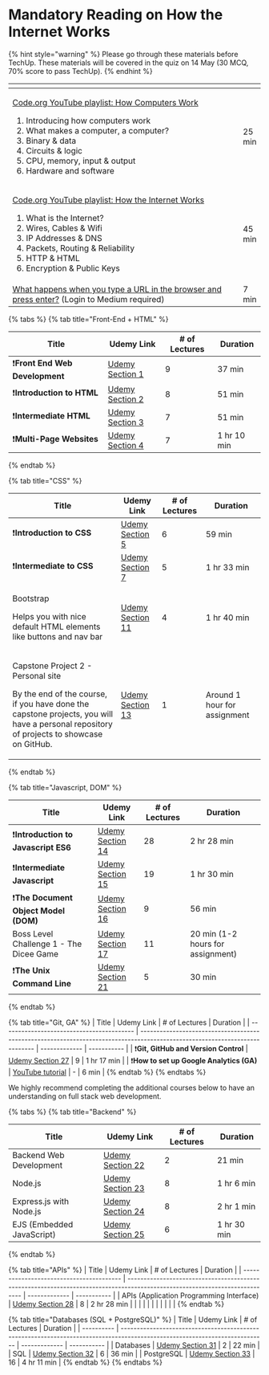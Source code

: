 # Mandatory Reading on How the Internet Works

{% hint style="warning" %}
Please go through these materials before TechUp. These materials will be covered in the quiz on 14 May (30 MCQ, 70% score to pass TechUp).
{% endhint %}

<table data-header-hidden><thead><tr><th width="590"></th><th></th></tr></thead><tbody><tr><td><p><a href="https://www.youtube.com/watch?v=OAx_6-wdslM&#x26;list=PLzdnOPI1iJNcsRwJhvksEo1tJqjIqWbN-">Code.org YouTube playlist: How Computers Work</a></p><ol><li>Introducing how computers work</li><li>What makes a computer, a computer?</li><li>Binary &#x26; data</li><li>Circuits &#x26; logic</li><li>CPU, memory, input &#x26; output</li><li>Hardware and software</li></ol></td><td>25 min</td></tr><tr><td><p><a href="https://www.youtube.com/watch?v=Dxcc6ycZ73M&#x26;list=PLzdnOPI1iJNfMRZm5DDxco3UdsFegvuB7">Code.org YouTube playlist: How the Internet Works</a></p><ol><li>What is the Internet?</li><li>Wires, Cables &#x26; Wifi</li><li>IP Addresses &#x26; DNS</li><li>Packets, Routing &#x26; Reliability</li><li>HTTP &#x26; HTML</li><li>Encryption &#x26; Public Keys</li></ol></td><td>45 min</td></tr><tr><td><a href="https://medium.com/@maneesa/what-happens-when-you-type-an-url-in-the-browser-and-press-enter-bb0aa2449c1a">What happens when you type a URL in the browser and press enter?</a> (Login to Medium required)</td><td>7 min</td></tr></tbody></table>

{% tabs %}
{% tab title="Front-End + HTML" %}


| Title                           | Udemy Link                                                                                                                 | # of Lectures | Duration    |
| ------------------------------- | -------------------------------------------------------------------------------------------------------------------------- | ------------- | ----------- |
| ❗️**Front End Web Development** | [Udemy Section 1](https://learncsc.udemy.com/course/the-complete-web-development-bootcamp/learn/lecture/12638830#overview) | 9             | 37 min      |
| ❗️**Introduction to HTML**      | [Udemy Section 2](https://learncsc.udemy.com/course/the-complete-web-development-bootcamp/learn/lecture/37390282#overview) | 8             | 51 min      |
| ❗️**Intermediate HTML**         | [Udemy Section 3](https://learncsc.udemy.com/course/the-complete-web-development-bootcamp/learn/lecture/37349778#overview) | 7             | 51 min      |
| ❗️**Multi-Page Websites**       | [Udemy Section 4](https://learncsc.udemy.com/course/the-complete-web-development-bootcamp/learn/lecture/37349942#overview) | 7             | 1 hr 10 min |
{% endtab %}

{% tab title="CSS" %}


| Title                                                                                                                                                                                    | Udemy Link                                                                                                                  | # of Lectures | Duration                     |
| ---------------------------------------------------------------------------------------------------------------------------------------------------------------------------------------- | --------------------------------------------------------------------------------------------------------------------------- | ------------- | ---------------------------- |
| ❗️**Introduction to CSS**                                                                                                                                                                | [Udemy Section 5](https://learncsc.udemy.com/course/the-complete-web-development-bootcamp/learn/lecture/37350296#overview)  | 6             | 59 min                       |
| ❗️**Intermediate to CSS**                                                                                                                                                                | [Udemy Section 7](https://learncsc.udemy.com/course/the-complete-web-development-bootcamp/learn/lecture/37350528#overview)  | 5             | 1 hr 33 min                  |
| <p>Bootstrap</p><p>Helps you with nice default HTML elements like buttons and nav bar</p>                                                                                                | [Udemy Section 11](https://learncsc.udemy.com/course/the-complete-web-development-bootcamp/learn/lecture/37368626#notes)    | 4             | 1 hr 40 min                  |
| <p>Capstone Project 2 - Personal site</p><p>By the end of the course, if you have done the capstone projects, you will have a personal repository of projects to showcase on GitHub.</p> | [Udemy Section 13](https://learncsc.udemy.com/course/the-complete-web-development-bootcamp/learn/lecture/37331054#overview) | 1             | Around 1 hour for assignment |
{% endtab %}

{% tab title="Javascript, DOM" %}


| Title                                   | Udemy Link                                                                                                                  | # of Lectures | Duration                          |
| --------------------------------------- | --------------------------------------------------------------------------------------------------------------------------- | ------------- | --------------------------------- |
| ❗️**Introduction to Javascript ES6**    | [Udemy Section 14](https://learncsc.udemy.com/course/the-complete-web-development-bootcamp/learn/lecture/12371320#overview) | 28            | 2 hr 28 min                       |
| ❗️**Intermediate Javascript**           | [Udemy Section 15](https://learncsc.udemy.com/course/the-complete-web-development-bootcamp/learn/lecture/12373892#overview) | 19            | 1 hr 30 min                       |
| ❗️**The Document Object Model (DOM)**   | [Udemy Section 16](https://learncsc.udemy.com/course/the-complete-web-development-bootcamp/learn/lecture/12374106#overview) | 9             | 56 min                            |
| Boss Level Challenge 1 - The Dicee Game | [Udemy Section 17](https://learncsc.udemy.com/course/the-complete-web-development-bootcamp/learn/lecture/12383900#overview) | 11            | 20 min (1-2 hours for assignment) |
| ❗️**The Unix Command Line**             | [Udemy Section 21](https://learncsc.udemy.com/course/the-complete-web-development-bootcamp/learn/lecture/12371166#overview) | 5             | 30 min                            |
{% endtab %}

{% tab title="Git, GA" %}
| Title                                     | Udemy Link                                                                                                                  | # of Lectures | Duration    |
| ----------------------------------------- | --------------------------------------------------------------------------------------------------------------------------- | ------------- | ----------- |
| ❗️**Git, GitHub and Version Control**     | [Udemy Section 27](https://learncsc.udemy.com/course/the-complete-web-development-bootcamp/learn/lecture/12386072#overview) | 9             | 1 hr 17 min |
| ❗️**How to set up Google Analytics (GA)** | [YouTube tutorial](https://www.youtube.com/watch?v=f3X-hYRxBL8)                                                             | -             | 6 min       |
{% endtab %}
{% endtabs %}

We highly recommend completing the additional courses below to have an understanding on full stack web development.

{% tabs %}
{% tab title="Backend" %}


| Title                     | Udemy Link                                                                                                                  | # of Lectures | Duration    |
| ------------------------- | --------------------------------------------------------------------------------------------------------------------------- | ------------- | ----------- |
| Backend Web Development   | [Udemy Section 22](https://learncsc.udemy.com/course/the-complete-web-development-bootcamp/learn/lecture/12407820#overview) | 2             | 21 min      |
| Node.js                   | [Udemy Section 23](https://learncsc.udemy.com/course/the-complete-web-development-bootcamp/learn/lecture/12384268#overview) | 8             | 1 hr 6 min  |
| Express.js with Node.js   | [Udemy Section 24](https://learncsc.udemy.com/course/the-complete-web-development-bootcamp/learn/lecture/12384462#overview) | 8             | 2 hr 1 min  |
| EJS (Embedded JavaScript) | [Udemy Section 25](https://learncsc.udemy.com/course/the-complete-web-development-bootcamp/learn/lecture/38911782#overview) | 6             | 1 hr 30 min |
{% endtab %}

{% tab title="APIs" %}
| Title                                    | Udemy Link                                                                                                                  | # of Lectures | Duration    |
| ---------------------------------------- | --------------------------------------------------------------------------------------------------------------------------- | ------------- | ----------- |
| APIs (Application Programming Interface) | [Udemy Section 28](https://learncsc.udemy.com/course/the-complete-web-development-bootcamp/learn/lecture/38912006#overview) | 8             | 2 hr 28 min |
|                                          |                                                                                                                             |               |             |
|                                          |                                                                                                                             |               |             |
{% endtab %}

{% tab title="Databases (SQL + PostgreSQL)" %}
| Title      | Udemy Link                                                                                                                  | # of Lectures | Duration    |
| ---------- | --------------------------------------------------------------------------------------------------------------------------- | ------------- | ----------- |
| Databases  | [Udemy Section 31](https://learncsc.udemy.com/course/the-complete-web-development-bootcamp/learn/lecture/40494138#overview) | 2             | 22 min      |
| SQL        | [Udemy Section 32](https://learncsc.udemy.com/course/the-complete-web-development-bootcamp/learn/lecture/12385674#overview) | 6             | 36 min      |
| PostgreSQL | [Udemy Section 33](https://learncsc.udemy.com/course/the-complete-web-development-bootcamp/learn/lecture/40494144#overview) | 16            | 4 hr 11 min |
{% endtab %}
{% endtabs %}
